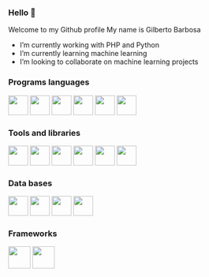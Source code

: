 ### Hello 👋


Welcome to my Github profile
My name is Gilberto Barbosa

- I’m currently working with PHP and Python
- I’m currently learning machine learning 
- I’m looking to collaborate on machine learning projects


### Programs languages

<div>
            <img height="40" width="40" src="https://cdn.jsdelivr.net/gh/devicons/devicon/icons/php/php-original.svg" />
            <img height="40" width="40" src="https://cdn.jsdelivr.net/gh/devicons/devicon/icons/python/python-original.svg" />             
            <img height="40" width="40" src="https://cdn.jsdelivr.net/gh/devicons/devicon/icons/r/r-original.svg" />          
            <img height="40" width="40" src="https://cdn.jsdelivr.net/gh/devicons/devicon/icons/javascript/javascript-original.svg" />
            <img height="40" width="40" src="https://cdn.jsdelivr.net/gh/devicons/devicon/icons/html5/html5-original.svg" />
            <img height="40" width="40" src="https://cdn.jsdelivr.net/gh/devicons/devicon/icons/css3/css3-original.svg" />   
          
</div>
          
          
### Tools and libraries

<div>            
            <img height="40" width="40" src="https://cdn.jsdelivr.net/gh/devicons/devicon/icons/git/git-original.svg" />
            <img height="40" width="40" src="https://cdn.jsdelivr.net/gh/devicons/devicon/icons/jupyter/jupyter-original-wordmark.svg" />
            <img height="40" width="40" src="https://cdn.jsdelivr.net/gh/devicons/devicon/icons/numpy/numpy-original.svg" />
            <img height="40" width="40" src="https://cdn.jsdelivr.net/gh/devicons/devicon/icons/pandas/pandas-original-wordmark.svg" />
            <img height="40" width="40" src="https://cdn.jsdelivr.net/gh/devicons/devicon/icons/visualstudio/visualstudio-plain.svg" /> 
            <img height="40" width="40" src="https://cdn.jsdelivr.net/gh/devicons/devicon/icons/pycharm/pycharm-original.svg" />        
</div>


### Data bases

<div>          
            <img height="40" width="40" src="https://cdn.jsdelivr.net/gh/devicons/devicon/icons/postgresql/postgresql-original.svg" />
            <img height="40" width="40" src="https://cdn.jsdelivr.net/gh/devicons/devicon/icons/mysql/mysql-original.svg" />
            <img height="40" width="40" src="https://cdn.jsdelivr.net/gh/devicons/devicon/icons/sqlite/sqlite-original.svg" />
            <img height="40" width="40" src="https://cdn.jsdelivr.net/gh/devicons/devicon/icons/mongodb/mongodb-original.svg" />       
</div>  

### Frameworks

<div>          
            <img height="45" width="45" src="https://cdn.jsdelivr.net/gh/devicons/devicon/icons/laravel/laravel-plain-wordmark.svg" />
            <img height="45" width="45" src="https://cdn.jsdelivr.net/gh/devicons/devicon/icons/django/django-plain.svg" />
  
</div>
